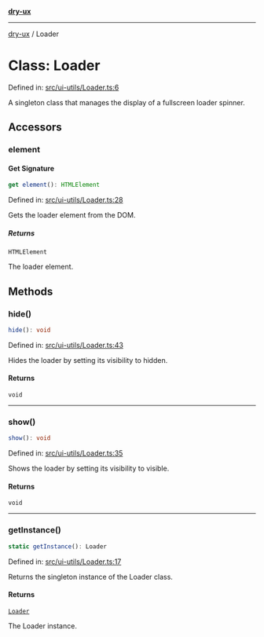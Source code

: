 [**dry-ux**](../README.md)

***

[dry-ux](../README.md) / Loader

# Class: Loader

Defined in: [src/ui-utils/Loader.ts:6](https://github.com/navedr/dry-ux/blob/357842b7190c45081ec89f2dfed62dd2067eff7b/src/ui-utils/Loader.ts#L6)

A singleton class that manages the display of a fullscreen loader spinner.

## Accessors

### element

#### Get Signature

```ts
get element(): HTMLElement
```

Defined in: [src/ui-utils/Loader.ts:28](https://github.com/navedr/dry-ux/blob/357842b7190c45081ec89f2dfed62dd2067eff7b/src/ui-utils/Loader.ts#L28)

Gets the loader element from the DOM.

##### Returns

`HTMLElement`

The loader element.

## Methods

### hide()

```ts
hide(): void
```

Defined in: [src/ui-utils/Loader.ts:43](https://github.com/navedr/dry-ux/blob/357842b7190c45081ec89f2dfed62dd2067eff7b/src/ui-utils/Loader.ts#L43)

Hides the loader by setting its visibility to hidden.

#### Returns

`void`

***

### show()

```ts
show(): void
```

Defined in: [src/ui-utils/Loader.ts:35](https://github.com/navedr/dry-ux/blob/357842b7190c45081ec89f2dfed62dd2067eff7b/src/ui-utils/Loader.ts#L35)

Shows the loader by setting its visibility to visible.

#### Returns

`void`

***

### getInstance()

```ts
static getInstance(): Loader
```

Defined in: [src/ui-utils/Loader.ts:17](https://github.com/navedr/dry-ux/blob/357842b7190c45081ec89f2dfed62dd2067eff7b/src/ui-utils/Loader.ts#L17)

Returns the singleton instance of the Loader class.

#### Returns

[`Loader`](Loader.md)

The Loader instance.
